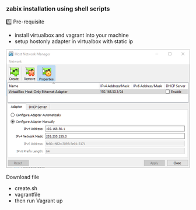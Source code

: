 <h3> zabix installation using shell scripts </h3>

:one: Pre-requisite
- install virtualbox and vagrant into your machine
- setup hostonly adapter in virtualbox with static ip 

![image](https://github.com/vijayendrar/devsecops/blob/main/Zabbix/images/virtual.PNG)

Download file
- create.sh
- vagrantfile
- then run Vagrant up 